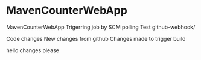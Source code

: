 # MavenCounterWebApp
MavenCounterWebApp
Trigerring job by SCM polling Test
github-webhook/

Code changes
New changes from github
Changes made to trigger build

hello changes please 
